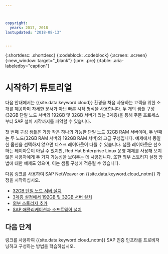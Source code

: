 ```yaml
---



copyright:
  years: 2017, 2018
lastupdated: "2018-08-13"


---
```


{:shortdesc: .shortdesc}
{:codeblock: .codeblock}
{:screen: .screen}
{:new_window: target="_blank"}
{:pre: .pre}
{:table: .aria-labeledby="caption"}

# 시작하기 튜토리얼

다음 안내에서는 {{site.data.keyword.cloud}} 환경을 처음 사용하는 고객을 위한 소개를 제공하며 자세한 문서가 아닌 빠른 시작 형식을 사용합니다. 두 개의 샘플 구성(32GB 단일 노드 서버와 192GB 및 32GB 서버가 있는 3계층)을 통해 주문 프로세스부터 SAP 설치 시작까지를 파악할 수 있습니다.

첫 번째 구성 샘플은 가장 작은 하나의 가능한 단일 노드 32GB RAM 서버이며, 두 번째는 두 노드(32GB RAM 서버와 192GB RAM 서버)의 고급 구성입니다. 예제에서 동일한 옵션을 선택하지 않으면 디스크 레이아웃이 다를 수 있습니다. 샘플 레이아웃은 선호하는 레이아웃이 아닐 수 있지만, Red Hat Enterprise Linux 운영 체제를 사용해 보지 않은 사용자에게 두 가지 가능성을 보여주는 데 사용됩니다. 또한 외부 스토리지 설정 방법에 대한 예제도 있으며, 이는 샘플 구성에 적용될 수 있습니다.

다음 링크를 사용하여 SAP NetWeaver on {{site.data.keyword.cloud_notm}} 과정을 시작하십시오.

  * [32GB 단일 노드 서버 설치](/docs/infrastructure/sap-netweaver-rhel-qrg/rhel-installing-32-GB-single-server-node.html#install_32GB)
  * [3계층 설정에서 192GB 및 32GB 서버 설치](/docs/infrastructure/sap-netweaver-rhel-qrg/rhel-installing-256-GB-32-GB-server-three-tier-setup.html#install_256GB)
  * [외부 스토리지 추가](/docs/infrastructure/sap-netweaver-rhel-qrg/rhel-provisioning-external-storage-to-server.html#storage)
  * [SAP 애플리케이션과 소프트웨어 설치](/docs/infrastructure/sap-netweaver-rhel-qrg/rhel-installing-your-SAP-landscape.html#install_landscape)

## 다음 단계

링크를 사용하여 {{site.data.keyword.cloud_notm}} SAP 인증 인프라를 프로비저닝하고 구성하는 방법을 학습하십시오.
